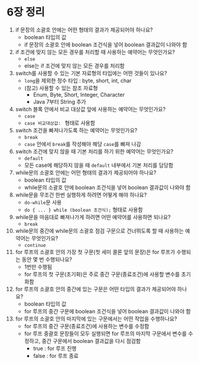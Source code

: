 # 6장 정리

1. if 문장의 소괄호 안에는 어떤 형태의 결과가 제공되어야 하나요?
    - boolean 타입의 값
    - if 문장의 소괄호 안에 boolean 조건식을 넣어 boolean 결과값이 나와야 함
2. if 조건에 맞지 않는 모든 경우를 처리할 때 사용하는 예약어는 무엇인가요?
    - `else`
    - else는 if 조건에 맞지 않는 모든 경우를 처리함
3. switch를 사용할 수 있는 기본 자료형의 타입에는 어떤 것들이 있나요?
    - `long`을 제외한 정수 타입 : byte, short, int, char
    - (참고) 사용할 수 있는 참조 자료형
      - Enum, Byte, Short, Integer, Character
      - Java 7부터 String 추가
4. switch 블록 안에서 비교 대상값 앞에 사용하는 예약어는 무엇인가요?
    - `case`
    - `case 비교대상값: ` 형태로 사용함
5. switch 조건을 빠져나가도록 하는 예약어는 무엇인가요?
    - `break`
    - `case` 안에서 `break`를 작성해야 해당 `case`를 빠져 나감
6. switch 조건에 맞지 않을 때 기본 처리를 하기 위한 예약어는 무엇인가요?
    - `default`
    - 모든 case에 해당하지 않을 때 `default` 내부에서 기본 처리를 담당함
7. while문의 소괄호 안에는 어떤 형태의 결과가 제공되어야 하나요?
    - boolean 타입의 값
    - while문의 소괄호 안에 boolean 조건식을 넣어 boolean 결과값이 나와야 함
8. while문을 무조건 한번 실행하게 하려면 어떻게 해야 하나요?
    - `do-while`문 사용
    - `do { ... } while (boolean 조건식);` 형태로 사용함
9. while문을 마음대로 빠져나가게 하려면 어떤 예약어를 사용하면 되나요?
    - `break`
10. while문의 중간에 while문의 소괄호 점검 구문으로 건너뛰도록 할 때 사용하는 예약어는 무엇인가요?
    - `continue`
11. for 루프의 소괄호 안의 가장 첫 구문(첫 세미 콜론 앞의 문장)은 for 루프가 수행되는 동안 몇 번 수행되나요?
    - 1번만 수행됨
    - for 루프의 첫 구문(초기화)은 주로 중간 구문(종료조건)에 사용할 변수를 초기화함
12. for 루프의 소괄호 안의 중간에 있는 구문은 어떤 타입의 결과가 제공되어야 하나요?
    - boolean 타입의 값
    - for 루프의 중간 구문에 boolean 조건식을 넣어 boolean 결과값이 나와야 함
13. for 루프의 소괄호 안의 마지막에 있는 구문에서는 어떤 작업을 수행하나요?
    - for 루프의 중간 구문(종료조건)에 사용하는 변수를 수정함
    - for 루프 중괄호 문장들이 모두 실행되면 for 루프의 마지막 구문에서 변수를 수정하고, 중간 구문에서 boolean 결과값을 다시 점검함
      - true : for 루프 진행
      - false : for 루프 종료